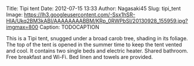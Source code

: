 Title: Tipi tent
Date: 2012-07-15 13:33
Author: Nagasaki45
Slug: tipi_tent
Image: https://lh3.googleusercontent.com/-Ssx1hSR-HIA/Ukq2BM3kABI/AAAAAAAABBM/KRp_0RWPbSI/20130928_155959.jpg?imgmax=800
Caption: TODOCAPTION

This is a Tipi tent, snugged under a broad carob tree, shading in its foliage.
The top of the tent is opened in the summer time to keep the tent vented and cool.
It contains two single beds and electric heater.
Shared bathroom.
Free breakfast and Wi-Fi.
Bed linen and towels are provided.
